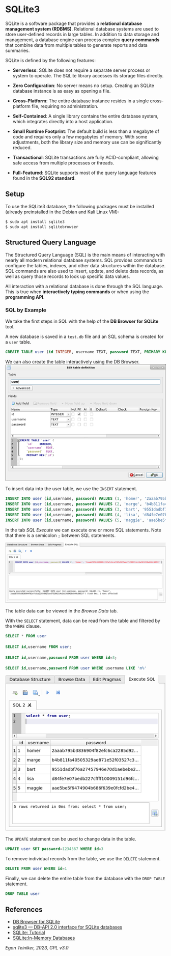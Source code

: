 # SQLite3 

SQLite is a software package that provides a **relational database management system (RDBMS)**. 
Relational database systems are used to store user-defined records in large tables. 
In addition to data storage and management, a database engine can process complex **query commands** 
that combine data from multiple tables to generate reports and data summaries.

SQLite is defined by the following features: 
* **Serverless**: SQLite does not require a separate server process or system to operate. 
    The SQLite library accesses its storage files directly. 
    
* **Zero Configuration**: No server means no setup. 
    Creating an SQLite database instance is as easy as opening a file. 
    
* **Cross-Platform**: The entire database instance resides in a single cross-platform file, 
    requiring no administration. 
    
* **Self-Contained**: A single library contains the entire database system, which integrates 
    directly into a host application.

* **Small Runtime Footprint**: The default build is less than a megabyte of code and requires only 
    a few megabytes of memory. With some adjustments, both the library size and memory use can be 
    significantly reduced. 
    
* **Transactional**: SQLite transactions are fully ACID-compliant, allowing safe access from 
    multiple processes or threads. 
    
* **Full-Featured**: SQLite supports most of the query language features found in the **SQL92 standard**. 

## Setup

To use the SQLite3 database, the following packages must be installed (already preinstalled in the Debian and 
Kali Linux VM):

```
$ sudo apt install sqlite3
$ sudo apt install sqlitebrowser    
```

## Structured Query Language 

The Structured Query Language (SQL) is the main means of interacting with nearly all modern 
relational database systems. 
SQL provides commands to configure the tables, indexes, and other data structures within the 
database. 
SQL commands are also used to insert, update, and delete data records, as well as query those 
records to look up specific data values.

All interaction with a relational database is done through the SQL language. 
This is true when **interactively typing commands** or when using the **programming API**.

### SQL by Example

We take the first steps in SQL with the help of the **DB Browser for SQLite** tool.

A new database is saved in a `test.db` file and an SQL schema is created for a `user` table.

```SQL
CREATE TABLE user (id INTEGER, username TEXT, password TEXT, PRIMARY KEY(id))
```

We can also create the table interactively using the DB Browser.
![DB Browser - Create](figures/db-browser-create.png)

To insert data into the user table, we use the `INSERT` statement.
```SQL
INSERT INTO user (id,username, password) VALUES (1, 'homer', '2aaab795b3836904f82efc6ca2285d927aed75206214e1da383418eb90c9052f');
INSERT INTO user (id,username, password) VALUES (2, 'marge', 'b4b811fa40505329ae871e52f03527c3720c9af7fb8607819658535c5484c41e');
INSERT INTO user (id,username, password) VALUES (3, 'bart', '9551dadbf76a27457946e70d1aebebe2132f8d3bce6378d216c11853524dd3a6');
INSERT INTO user (id,username, password) VALUES (4, 'lisa', 'd84fe7e07bedb227cffff10009151d96fc944f6a1bd37cff60e8e4626a1eb1c3');
INSERT INTO user (id,username, password) VALUES (5, 'maggie', 'aae5be5f6474904b686f639e0fcfd2be440121cd889fa381a94b71750758345e');
```
In the tab _SQL Execute_ we can execute one or more SQL statements. 
Note that there is a semicolon `;` between SQL statements.

![DB Browser - Create](figures/db-browser-insert.png)

The table data can be viewed in the _Browse Data_ tab.

With the `SELECT` statement, data can be read from the table and filtered by the `WHERE` clause.

```SQL
SELECT * FROM user

SELECT id,username FROM user;

SELECT id,username,password FROM user WHERE id=3;

SELECT id,username,password FROM user WHERE username LIKE 'm%'
```
![DB Browser - Create](figures/db-browser-select.png)

The `UPDATE` statement can be used to change data in the table.
```SQL
UPDATE user SET password=1234567 WHERE id=3
```

To remove individual records from the table, we use the `DELETE` statement.
```SQL
DELETE FROM user WHERE id=1
```

Finally, we can delete the entire table from the database with the `DROP TABLE` statement.
```SQL
DROP TABLE user
```

## References
* [DB Browser for SQLite](https://sqlitebrowser.org/)
* [sqlite3 — DB-API 2.0 interface for SQLite databases](https://docs.python.org/3.8/library/sqlite3.html)
* [SQLite: Tutorial](https://www.sqlitetutorial.net/)
* [SQLite:In-Memory Databases](https://www.sqlite.org/inmemorydb.html)

*Egon Teiniker, 2023, GPL v3.0*
